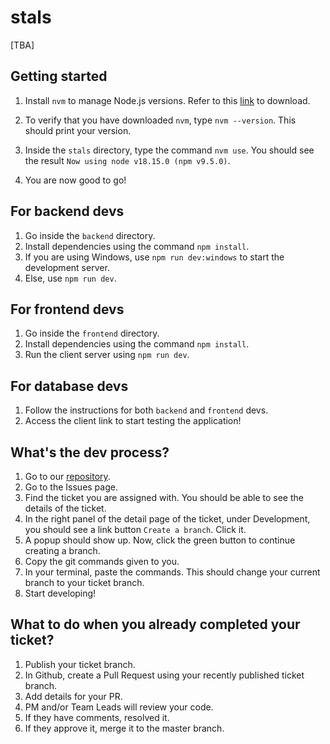 # stals 

[TBA]

## Getting started

1. Install ```nvm``` to manage Node.js versions. Refer to this [link](https://www.freecodecamp.org/news/node-version-manager-nvm-install-guide/) to download.

2. To verify that you have downloaded ```nvm```, type ```nvm --version```. This should print your version.

4. Inside the ```stals``` directory, type the command ```nvm use```. You should see the result ```Now using node v18.15.0 (npm v9.5.0)```.

3. You are now good to go!

## For backend devs

1. Go inside the ```backend``` directory. 
2. Install dependencies using the command ```npm install```.
3. If you are using Windows, use ```npm run dev:windows``` to start the development server.
4. Else, use ```npm run dev```.

## For frontend devs
1. Go inside the ```frontend``` directory. 
2. Install dependencies using the command ```npm install```.
3. Run the client server using ```npm run dev```.

## For database devs
1. Follow the instructions for both ```backend``` and ```frontend``` devs.
2. Access the client link to start testing the application!

## What's the dev process?
1. Go to our [repository](https://github.com/stals-e6l/stals).
2. Go to the Issues page.
3. Find the ticket you are assigned with. You should be able to see the details of the ticket.
4. In the right panel of the detail page of the ticket, under Development, you should see a link button ```Create a branch```. Click it.
5. A popup should show up. Now, click the green button to continue creating a branch.
6. Copy the git commands given to you.
7. In your terminal, paste the commands. This should change your current branch to your ticket branch.
8. Start developing!

## What to do when you already completed your ticket?
1. Publish your ticket branch.
2. In Github, create a Pull Request using your recently published ticket branch.
3. Add details for your PR.
4. PM and/or Team Leads will review your code.
5. If they have comments, resolved it.
6. If they approve it, merge it to the master branch.
